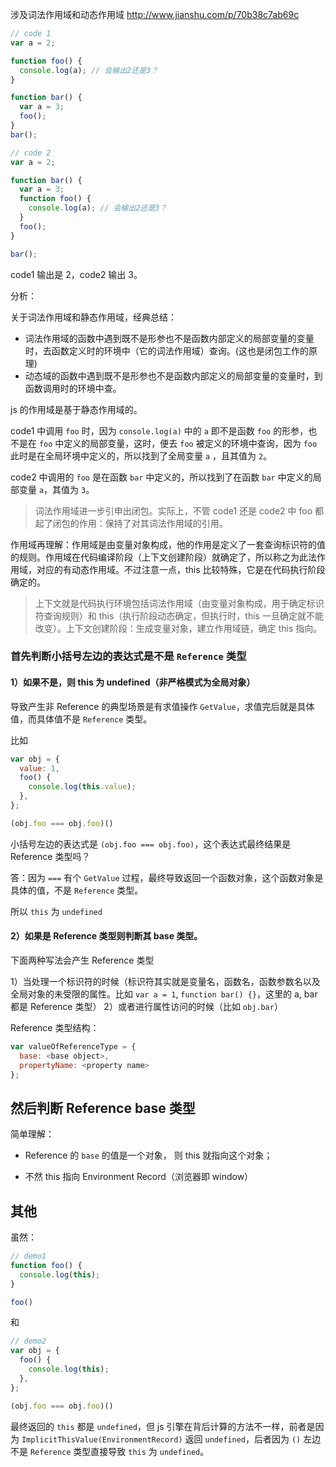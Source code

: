 涉及词法作用域和动态作用域 http://www.jianshu.com/p/70b38c7ab69c

```js
// code 1
var a = 2;

function foo() {
  console.log(a); // 会输出2还是3？
}

function bar() {
  var a = 3;
  foo();
}
bar();

// code 2
var a = 2;

function bar() {
  var a = 3;
  function foo() {
    console.log(a); // 会输出2还是3？
  }
  foo();
}

bar();
```

code1 输出是 2，code2 输出 3。

分析：

关于词法作用域和静态作用域，经典总结：

- 词法作用域的函数中遇到既不是形参也不是函数内部定义的局部变量的变量时，去函数定义时的环境中（它的词法作用域）查询。(这也是闭包工作的原理)
- 动态域的函数中遇到既不是形参也不是函数内部定义的局部变量的变量时，到函数调用时的环境中查。

js 的作用域是基于静态作用域的。

code1 中调用 `foo` 时，因为 `console.log(a)` 中的 `a` 即不是函数 `foo` 的形参，也不是在 `foo` 中定义的局部变量，这时，便去 `foo` 被定义的环境中查询，因为 `foo` 此时是在全局环境中定义的，所以找到了全局变量 `a` ，且其值为 `2`。

code2 中调用的 `foo` 是在函数 `bar` 中定义的，所以找到了在函数 `bar` 中定义的局部变量 `a`，其值为 `3`。

> 词法作用域进一步引申出闭包。实际上，不管 code1 还是 code2 中 foo 都起了闭包的作用：保持了对其词法作用域的引用。

作用域再理解：作用域是由变量对象构成，他的作用是定义了一套查询标识符的值的规则。作用域在代码编译阶段（上下文创建阶段）就确定了，所以称之为此法作用域，对应的有动态作用域。不过注意一点，this 比较特殊，它是在代码执行阶段确定的。

> 上下文就是代码执行环境包括词法作用域（由变量对象构成，用于确定标识符查询规则）和 this（执行阶段动态确定，但执行时，this 一旦确定就不能改变）。上下文创建阶段：生成变量对象，建立作用域链，确定 this 指向。

### 首先判断**小括号**左边的表达式是不是 `Reference` 类型

#### 1）如果不是，则 this 为 undefined（非严格模式为全局对象）

导致产生非 Reference 的典型场景是有求值操作 `GetValue`，求值完后就是具体值，而具体值不是 `Reference` 类型。

比如 

```js
var obj = {
  value: 1,
  foo() {
    console.log(this.value);
  },
};

(obj.foo === obj.foo)()
```

小括号左边的表达式是 `(obj.foo === obj.foo)`，这个表达式最终结果是 Reference 类型吗？

答：因为 `===` 有个 `GetValue` 过程，最终导致返回一个函数对象，这个函数对象是具体的值，不是 `Reference` 类型。

所以 `this` 为 `undefined`

#### 2）如果是 Reference 类型则判断其 base 类型。

下面两种写法会产生 Reference 类型

1）当处理一个标识符的时候（标识符其实就是变量名，函数名，函数参数名以及全局对象的未受限的属性。比如 `var a = 1`, `function bar() {}`，这里的 a, bar 都是 Reference 类型）
2）或者进行属性访问的时候（比如 `obj.bar`）

Reference 类型结构：

```js
var valueOfReferenceType = {
  base: <base object>,
  propertyName: <property name>
};
```

## 然后判断 Reference base 类型

简单理解：

- Reference 的 `base` 的值是一个对象， 则 this 就指向这个对象；

- 不然 this 指向 Environment Record（浏览器即 window）

## 其他

虽然：

```js
// demo1
function foo() {
  console.log(this);
}

foo()
```

和 

```js
// demo2
var obj = {
  foo() {
    console.log(this);
  },
};

(obj.foo === obj.foo)()
```

最终返回的 `this` 都是 `undefined`，但 js 引擎在背后计算的方法不一样，前者是因为 `ImplicitThisValue(EnvironmentRecord)` 返回 `undefined`，后者因为 `()` 左边不是 `Reference` 类型直接导致 `this` 为 `undefined`。


<!-- function getTotal() {
    let sum = 0;
    let input = [1,4,2,3];
    input.forEach(i=>{
        sum+=1;
    });
    return sum;
}

1. This method is not flexible. In project, it's better if the method is general and can be re-used.
2. Using function expression sometimes is better than the function declaration, especially in ES6 environment. In this way, we can avoid understanding confusion because of hositing.

So, change the method of getTotal as follows:

```js
const getTotal = (input = []) => {
  let sum = 0;

  if (Array.isArray(input)) {
    input.forEach(element => {
      sum += element;
    });
    return sum;
  } else {
    console.error('Please input Array type');
  }
};

getTotal([1,4,2,3]);
``` -->



